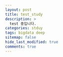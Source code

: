 ```yaml
---
layout: post
title: test_study
description: >
  test 중입니다.
categories: stduy
tags: bigdata deep
sitemap: false
hide_last_modified: true
comments: true
---
```

